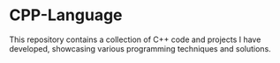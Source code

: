# CPP-Language
This repository contains a collection of C++ code and projects I have developed, showcasing various programming techniques and solutions.
